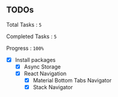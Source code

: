 ## TODOs
Total Tasks : `5`

Completed Tasks : `5`

Progress : `100%`

- [x] Install packages
  - [x] Async Storage
  - [x] React Navigation
    - [x] Material Bottom Tabs Navigator
    - [x] Stack Navigator
